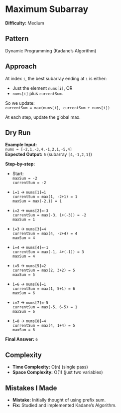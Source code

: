# Maximum Subarray

**Difficulty:** Medium

## Pattern
Dynamic Programming (Kadane’s Algorithm)

## Approach 

At index `i`, the best subarray ending at `i` is either:
- Just the element `nums[i]`, OR
- `nums[i]` plus `currentSum`.

So we update:  
`currentSum = max(nums[i], currentSum + nums[i])`

At each step, update the global max.  

## Dry Run 
**Example Input:**  
`nums = [-2,1,-3,4,-1,2,1,-5,4]`  
**Expected Output:** `6` (subarray `[4,-1,2,1]`)

**Step-by-step:**
- Start:  
  `maxSum = -2`  
  `currentSum = -2`


- `i=1` → `nums[1]=1`  
  `currentSum = max(1, -2+1) = 1`  
  `maxSum = max(-2,1) = 1`


- `i=2` → `nums[2]=-3`  
  `currentSum = max(-3, 1+(-3)) = -2`  
  `maxSum = 1`


- `i=3` → `nums[3]=4`  
  `currentSum = max(4, -2+4) = 4`  
  `maxSum = 4`


- `i=4` → `nums[4]=-1`  
  `currentSum = max(-1, 4+(-1)) = 3`  
  `maxSum = 4`


- `i=5` → `nums[5]=2`  
  `currentSum = max(2, 3+2) = 5`  
  `maxSum = 5`


- `i=6` → `nums[6]=1`  
  `currentSum = max(1, 5+1) = 6`  
  `maxSum = 6`


- `i=7` → `nums[7]=-5`  
  `currentSum = max(-5, 6-5) = 1`  
  `maxSum = 6`


- `i=8` → `nums[8]=4`  
  `currentSum = max(4, 1+4) = 5`  
  `maxSum = 6`


**Final Answer:** `6`


## Complexity
- **Time Complexity:** O(n) (single pass)
- **Space Complexity:** O(1) (just two variables)

## Mistakes I Made
- **Mistake:** Initially thought of using prefix sum.
- **Fix:** Studied and implemented Kadane’s Algorithm.